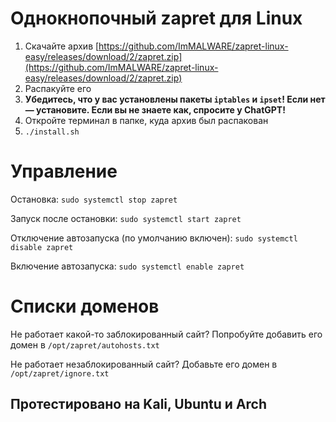 # Однокнопочный zapret для Linux

1. Скачайте архив [https://github.com/ImMALWARE/zapret-linux-easy/releases/download/2/zapret.zip](https://github.com/ImMALWARE/zapret-linux-easy/releases/download/2/zapret.zip)
2. Распакуйте его
3. **Убедитесь, что у вас установлены пакеты `iptables` и `ipset`! Если нет — установите. Если вы не знаете как, спросите у ChatGPT!**
4. Откройте терминал в папке, куда архив был распакован
5. `./install.sh`

# Управление
Остановка: `sudo systemctl stop zapret`

Запуск после остановки: `sudo systemctl start zapret`

Отключение автозапуска (по умолчанию включен): `sudo systemctl disable zapret`

Включение автозапуска: `sudo systemctl enable zapret`

# Списки доменов
Не работает какой-то заблокированный сайт? Попробуйте добавить его домен в `/opt/zapret/autohosts.txt`

Не работает незаблокированный сайт? Добавьте его домен в `/opt/zapret/ignore.txt`

## Протестировано на Kali, Ubuntu и Arch